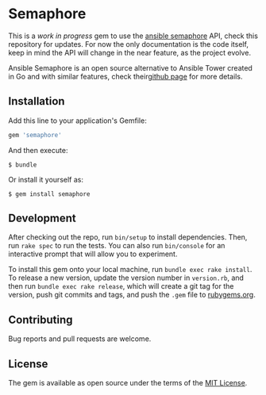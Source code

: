 # Semaphore

This is a *work in progress* gem to use the [ansible semaphore](https://github.com/ansible-semaphore/semaphore) API, check this repository for updates. For now the only documentation is the code itself, keep in mind the API will change in the near feature, as the project evolve.

Ansible Semaphore is an open source alternative to Ansible Tower created in Go and with similar features, check their[github page](https://github.com/ansible-semaphore/semaphore) for more details.

## Installation

Add this line to your application's Gemfile:

```ruby
gem 'semaphore'
```

And then execute:

    $ bundle

Or install it yourself as:

    $ gem install semaphore


## Development

After checking out the repo, run `bin/setup` to install dependencies. Then, run `rake spec` to run the tests. You can also run `bin/console` for an interactive prompt that will allow you to experiment.

To install this gem onto your local machine, run `bundle exec rake install`. To release a new version, update the version number in `version.rb`, and then run `bundle exec rake release`, which will create a git tag for the version, push git commits and tags, and push the `.gem` file to [rubygems.org](https://rubygems.org).

## Contributing

Bug reports and pull requests are welcome.

## License

The gem is available as open source under the terms of the [MIT License](http://opensource.org/licenses/MIT).


